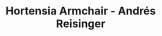 ---
title: Hortensia Armchair - Andrés Reisinger
layout: entry
presentation: side-by-side
object:
  - id: ptl-24649
order: 447
menu: false
---